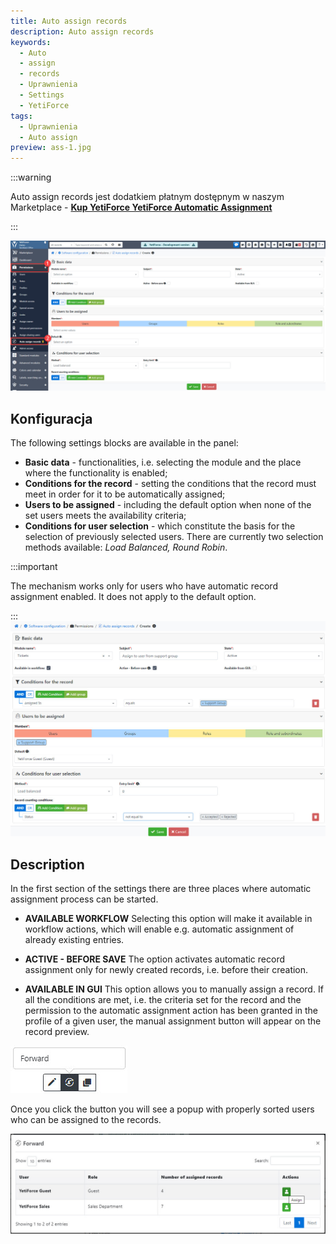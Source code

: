 ```yaml
---
title: Auto assign records
description: Auto assign records
keywords:
  - Auto
  - assign
  - records
  - Uprawnienia
  - Settings
  - YetiForce
tags:
  - Uprawnienia
  - Auto assign
preview: ass-1.jpg
---
```


:::warning

Auto assign records jest dodatkiem płatnym dostępnym w naszym Marketplace - [**Kup YetiForce YetiForce Automatic Assignment**](https://yetiforce.com/en/yetiforce-automatic-assignment)

:::

![ass-1.jpg](ass-1.jpg)

## Konfiguracja

The following settings blocks are available in the panel:

- **Basic data** - functionalities, i.e. selecting the module and the place where the functionality is enabled;
- **Conditions for the record** - setting the conditions that the record must meet in order for it to be automatically assigned;
- **Users to be assigned** - including the default option when none of the set users meets the availability criteria;
- **Conditions for user selection** - which constitute the basis for the selection of previously selected users. There are currently two selection methods available: _Load Balanced, Round Robin_.

:::important

The mechanism works only for users who have automatic record assignment enabled. It does not apply to the default option.

:::  
![ass-2.jpg](ass-2.jpg)

## Description

In the first section of the settings there are three places where automatic assignment process can be started.

- **AVAILABLE WORKFLOW** Selecting this option will make it available in workflow actions, which will enable e.g. automatic assignment of already existing entries.

- **ACTIVE - BEFORE SAVE** The option activates automatic record assignment only for newly created records, i.e. before their creation.

- **AVAILABLE IN GUI** This option allows you to manually assign a record. If all the conditions are met, i.e. the criteria set for the record and the permission to the automatic assignment action has been granted in the profile of a given user, the manual assignment button will appear on the record preview.

![ass-3.jpg](ass-3.jpg)

Once you click the button you will see a popup with properly sorted users who can be assigned to the records.

![ass-4.jpg](ass-4.jpg)
